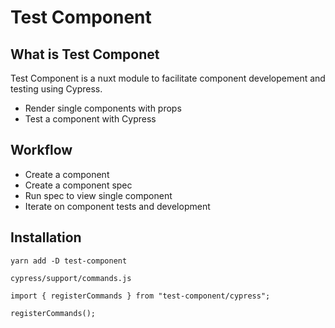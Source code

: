 # Test Component

## What is Test Componet

Test Component is a nuxt module to facilitate component developement and testing using Cypress.

- Render single components with props
- Test a component with Cypress

## Workflow

- Create a component
- Create a component spec
- Run spec to view single component
- Iterate on component tests and development

## Installation

```
yarn add -D test-component
```

`cypress/support/commands.js`

```
import { registerCommands } from "test-component/cypress";

registerCommands();
```
